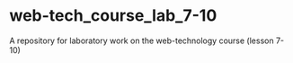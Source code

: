 # web-tech_course_lab_7-10
A repository for laboratory work on the web-technology course (lesson 7-10)

